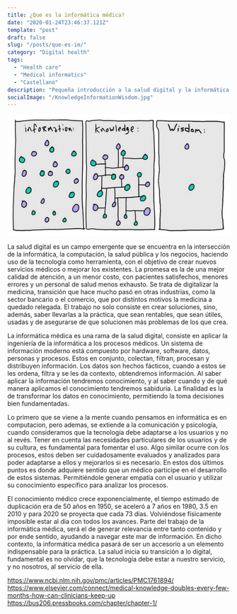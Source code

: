```yaml
---
title: ¿Que es la informática médica?
date: "2020-01-24T23:46:37.121Z"
template: "post"
draft: false
slug: "/posts/que-es-im/"
category: "Digital health"
tags:
  - "Health care"
  - "Medical informatics"
  - "Castellano"  
description: "Pequeña introducción a la salud digital y la informática médica. Qué son y cual es su finalidad "
socialImage: "/KnowledgeInformationWisdom.jpg"
---
```

![Information vs Knowledge, by gapingvoid.](/media/KnowledgeInformationWisdom.jpg)

La salud digital es un campo emergente que se encuentra en la intersección de la informática, la computación, la salud pública y los negocios, haciendo uso de la tecnología como herramienta, con el objetivo de crear nuevos servicios médicos o mejorar los existentes. La promesa es la de una mejor calidad de atención, a un menor costo, con pacientes satisfechos, menores errores y un  personal de salud menos exhausto. Se trata de digitalizar la medicina, transición que hace mucho pasó en otras industrias, como la sector bancario o el comercio, que por distintos motivos la medicina a quedado relegada. El trabajo no solo consiste en crear soluciones, sino, además, saber llevarlas a la práctica, que sean rentables, que sean útiles, usadas y de asegurarse de que solucionen más problemas de los que crea.

La informática médica es una rama de la salud digital, consiste en aplicar la ingeniería de la informática a los procesos médicos.  Un sistema de información moderno está compuesto por hardware, software, datos, personas y procesos. Estos en conjunto, colectan, filtran, procesan y distribuyen información. Los  datos son hechos fácticos, cuando a estos se les ordena, filtra y se les da contexto, obtendremos información. Al saber aplicar la información tendremos conocimiento, y al saber cuando y de qué manera aplicamos el conocimiento tendremos sabiduría. La finalidad es la de transformar los datos en conocimiento, permitiendo la  toma decisiones bien fundamentadas.

Lo primero que se viene a la mente cuando pensamos en informática es en computacion, pero ademas, se extiende a la comunicación y psicología, cuando consideramos que la tecnología debe adaptarse a los usuarios y no al revés. Tener en cuenta las necesidades particulares de los usuarios y de su cultura, es fundamental para fomentar el uso. Algo similar ocurre con los procesos, estos deben ser cuidadosamente evaluados y analizados para poder adaptarse a ellos y mejorarlos si es necesario. En estos dos últimos puntos es donde adquiere sentido que un médico participe en el desarrollo de estos sistemas. Permitiéndole generar empatía con el usuario y utilizar su conocimiento específico para analizar los procesos.

El conocimiento médico crece exponencialmente, el tiempo estimado de duplicación era de 50 años en 1950, se aceleró a 7 años en 1980, 3.5 en 2010 y para 2020 se proyecta que cada 73 días. Volviéndose físicamente imposible estar al dia con todos los avances. Parte del trabajo de la informática médica, será el de generar relevancia entre tanto contenido y por ende sentido, ayudando a navegar este mar de información. En dicho contexto, la informática médica pasará de ser un accesorio a un elemento indispensable para la práctica.
La salud inicia su transición a lo digital, fundamental es no olvidar, que  la tecnología debe estar a nuestro servicio, y no nosotros, al servicio de ella.


https://www.ncbi.nlm.nih.gov/pmc/articles/PMC1761894/
https://www.elsevier.com/connect/medical-knowledge-doubles-every-few-months-how-can-clinicians-keep-up
https://bus206.pressbooks.com/chapter/chapter-1/
